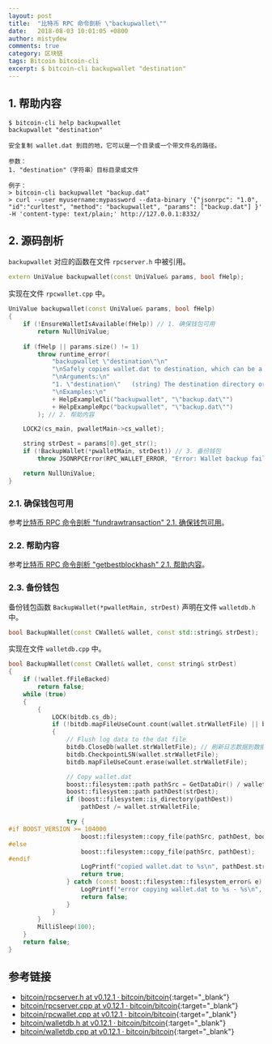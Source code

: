 ```yaml
---
layout: post
title:  "比特币 RPC 命令剖析 \"backupwallet\""
date:   2018-08-03 10:01:05 +0800
author: mistydew
comments: true
category: 区块链
tags: Bitcoin bitcoin-cli
excerpt: $ bitcoin-cli backupwallet "destination"
---
```

## 1. 帮助内容

```shell
$ bitcoin-cli help backupwallet
backupwallet "destination"

安全复制 wallet.dat 到目的地，它可以是一个目录或一个带文件名的路径。

参数：
1. "destination"（字符串）目标目录或文件

例子：
> bitcoin-cli backupwallet "backup.dat"
> curl --user myusername:mypassword --data-binary '{"jsonrpc": "1.0", "id":"curltest", "method": "backupwallet", "params": ["backup.dat"] }' -H 'content-type: text/plain;' http://127.0.0.1:8332/
```

## 2. 源码剖析

`backupwallet` 对应的函数在文件 `rpcserver.h` 中被引用。

```cpp
extern UniValue backupwallet(const UniValue& params, bool fHelp);
```

实现在文件 `rpcwallet.cpp` 中。

```cpp
UniValue backupwallet(const UniValue& params, bool fHelp)
{
    if (!EnsureWalletIsAvailable(fHelp)) // 1. 确保钱包可用
        return NullUniValue;
    
    if (fHelp || params.size() != 1)
        throw runtime_error(
            "backupwallet \"destination\"\n"
            "\nSafely copies wallet.dat to destination, which can be a directory or a path with filename.\n"
            "\nArguments:\n"
            "1. \"destination\"   (string) The destination directory or file\n"
            "\nExamples:\n"
            + HelpExampleCli("backupwallet", "\"backup.dat\"")
            + HelpExampleRpc("backupwallet", "\"backup.dat\"")
        ); // 2. 帮助内容

    LOCK2(cs_main, pwalletMain->cs_wallet);

    string strDest = params[0].get_str();
    if (!BackupWallet(*pwalletMain, strDest)) // 3. 备份钱包
        throw JSONRPCError(RPC_WALLET_ERROR, "Error: Wallet backup failed!");

    return NullUniValue;
}
```

### 2.1. 确保钱包可用

参考[比特币 RPC 命令剖析 "fundrawtransaction" 2.1. 确保钱包可用](/blog/2018/07/bitcoin-rpc-command-fundrawtransaction.html#21-确保钱包可用)。

### 2.2. 帮助内容

参考[比特币 RPC 命令剖析 "getbestblockhash" 2.1. 帮助内容](/blog/2018/05/bitcoin-rpc-command-getbestblockhash.html#21-帮助内容)。

### 2.3. 备份钱包

备份钱包函数 `BackupWallet(*pwalletMain, strDest)` 声明在文件 `walletdb.h` 中。

```cpp
bool BackupWallet(const CWallet& wallet, const std::string& strDest);
```

实现在文件 `walletdb.cpp` 中。

```cpp
bool BackupWallet(const CWallet& wallet, const string& strDest)
{
    if (!wallet.fFileBacked)
        return false;
    while (true)
    {
        {
            LOCK(bitdb.cs_db);
            if (!bitdb.mapFileUseCount.count(wallet.strWalletFile) || bitdb.mapFileUseCount[wallet.strWalletFile] == 0)
            {
                // Flush log data to the dat file
                bitdb.CloseDb(wallet.strWalletFile); // 刷新日志数据到数据文件
                bitdb.CheckpointLSN(wallet.strWalletFile);
                bitdb.mapFileUseCount.erase(wallet.strWalletFile);

                // Copy wallet.dat
                boost::filesystem::path pathSrc = GetDataDir() / wallet.strWalletFile; // 复制 wallet.dat
                boost::filesystem::path pathDest(strDest);
                if (boost::filesystem::is_directory(pathDest))
                    pathDest /= wallet.strWalletFile;

                try {
#if BOOST_VERSION >= 104000
                    boost::filesystem::copy_file(pathSrc, pathDest, boost::filesystem::copy_option::overwrite_if_exists);
#else
                    boost::filesystem::copy_file(pathSrc, pathDest);
#endif
                    LogPrintf("copied wallet.dat to %s\n", pathDest.string());
                    return true;
                } catch (const boost::filesystem::filesystem_error& e) {
                    LogPrintf("error copying wallet.dat to %s - %s\n", pathDest.string(), e.what());
                    return false;
                }
            }
        }
        MilliSleep(100);
    }
    return false;
}
```

## 参考链接

* [bitcoin/rpcserver.h at v0.12.1 · bitcoin/bitcoin](https://github.com/bitcoin/bitcoin/blob/v0.12.1/src/rpcserver.h){:target="_blank"}
* [bitcoin/rpcserver.cpp at v0.12.1 · bitcoin/bitcoin](https://github.com/bitcoin/bitcoin/blob/v0.12.1/src/rpcserver.cpp){:target="_blank"}
* [bitcoin/rpcwallet.cpp at v0.12.1 · bitcoin/bitcoin](https://github.com/bitcoin/bitcoin/blob/v0.12.1/src/wallet/rpcwallet.cpp){:target="_blank"}
* [bitcoin/walletdb.h at v0.12.1 · bitcoin/bitcoin](https://github.com/bitcoin/bitcoin/blob/v0.12.1/src/wallet/walletdb.h){:target="_blank"}
* [bitcoin/walletdb.cpp at v0.12.1 · bitcoin/bitcoin](https://github.com/bitcoin/bitcoin/blob/v0.12.1/src/wallet/walletdb.cpp){:target="_blank"}
